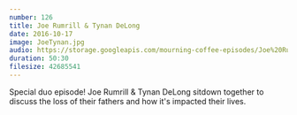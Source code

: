 ```yaml
---
number: 126
title: Joe Rumrill & Tynan DeLong
date: 2016-10-17
image: JoeTynan.jpg
audio: https://storage.googleapis.com/mourning-coffee-episodes/Joe%20Rumrill%20%26%20Tynan%20Delong.mp3
duration: 50:30
filesize: 42685541
---
```


Special duo episode! Joe Rumrill & Tynan DeLong 
sitdown together to discuss the loss of their fathers and how it's impacted their lives.
